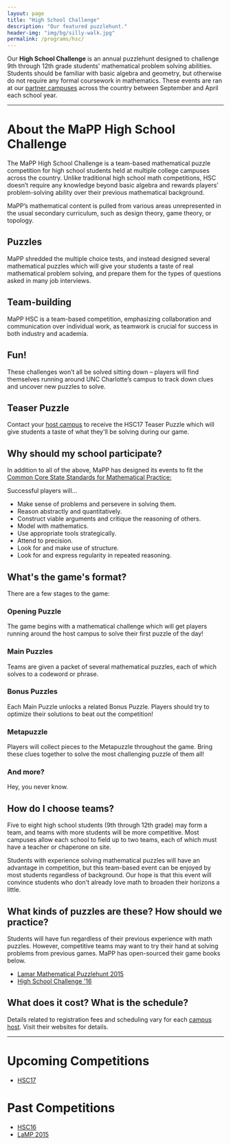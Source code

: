 ```yaml
---
layout: page
title: "High School Challenge"
description: "Our featured puzzlehunt."
header-img: "img/bg/silly-walk.jpg"
permalink: /programs/hsc/
---
```


Our **High School Challenge** is an annual puzzlehunt designed to challenge
9th through 12th grade students' mathematical problem solving abilities.
Students should be familiar with basic algebra and geometry, but otherwise
do not require any formal coursework in mathematics.
These events are ran at our [partner campuses](/campuses/) across the country
between September and April each school year.

---

# About the MaPP High School Challenge

The MaPP High School Challenge is a team-based mathematical puzzle
competition for high school students held at multiple college campuses across
the country. Unlike traditional high school math competitions, HSC doesn’t
require any knowledge
beyond basic algebra and rewards players’ problem-solving ability over their
previous mathematical background.

MaPP’s mathematical content is pulled from various areas unrepresented in the
usual secondary curriculum, such as design theory, game theory, or topology.

## Puzzles

MaPP shredded the multiple choice tests, and instead designed several
mathematical puzzles which will give your students a taste of real mathematical
problem solving, and prepare them for the types of questions asked in many job
interviews.

## Team-building

MaPP HSC is a team-based competition, emphasizing collaboration and
communication over individual work, as teamwork is crucial for success in both
industry and academia.

## Fun!

These challenges won’t all be solved sitting down – players will find themselves running around UNC Charlotte’s campus to track down clues and uncover new puzzles to solve.

## Teaser Puzzle

Contact your [host campus](/campuses/) to receive the HSC17 Teaser Puzzle
which will give students a taste of what they'll be solving during our game.

## Why should my school participate?

In addition to all of the above, MaPP has designed its events to fit the
[Common Core State Standards for Mathematical Practice:][common core]

[common core]: http://www.corestandards.org/Math/Practice/

Successful players will...

- Make sense of problems and persevere in solving them.
- Reason abstractly and quantitatively.
- Construct viable arguments and critique the reasoning of others.
- Model with mathematics.
- Use appropriate tools strategically.
- Attend to precision.
- Look for and make use of structure.
- Look for and express regularity in repeated reasoning.


## What's the game's format?

There are a few stages to the game:

### Opening Puzzle

The game begins with a mathematical challenge which will get
players running around the host campus to solve their first puzzle
of the day!

### Main Puzzles

Teams are given a packet of several mathematical puzzles, each of
which solves to a codeword or phrase.

### Bonus Puzzles

Each Main Puzzle unlocks a related Bonus Puzzle. Players should try
to optimize their solutions to beat out the competition!

### Metapuzzle

Players will collect pieces to the Metapuzzle throughout the game.
Bring these clues together to solve the most challenging puzzle of
them all!

### And more?

Hey, you never know.


## How do I choose teams?

Five to eight high school students (9th through 12th grade) may form a team,
and teams with more students will be more competitive. Most campuses allow
each school to field up to two teams, each of which must have a teacher or
chaperone on site.

Students with experience solving mathematical puzzles will have an advantage in
competition, but this team-based event can be enjoyed by most students
regardless of background. Our hope is that this event will convince students who
don't already love math to broaden their horizons a little.

## What kinds of puzzles are these? How should we practice?

Students will have fun regardless of their previous experience with math
puzzles. However, competitive teams may want to try their hand at solving
problems from previous games. MaPP has open-sourced their game books below.

- [Lamar Mathematical Puzzlehunt 2015][lamp2015]
- [High School Challenge '16][hsc16]

[lamp2015]: https://github.com/MaPPmath/lamp-2015/raw/master/booklet.pdf
[hsc16]: https://github.com/MaPPmath/hsc16/raw/master/booklet.pdf

## What does it cost? What is the schedule?

Details related to registration fees and scheduling vary for each
[campus host](/campuses/). Visit their websites for details.

---

# Upcoming Competitions

* [HSC17](/programs/hsc/17/)

# Past Competitions

* [HSC16](/programs/hsc/16/)
* [LaMP 2015](/programs/hsc/lamp2015/)
